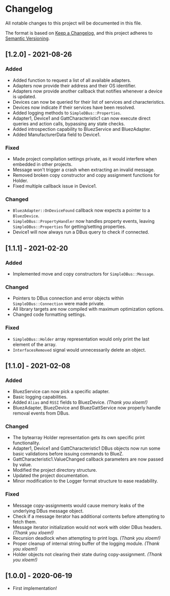 # Changelog
All notable changes to this project will be documented in this file.

The format is based on [Keep a Changelog](https://keepachangelog.com/en/1.0.0/),
and this project adheres to [Semantic Versioning](https://semver.org/spec/v2.0.0.html).

## [1.2.0] - 2021-08-26
### Added
- Added function to request a list of all available adapters.
- Adapters now provide their address and their OS identifier.
- Adapters now provide another callback that notifies whenever a device is updated.
- Devices can now be queried for their list of services and characteristics.
- Devices now indicate if their services have been resolved.
- Added logging methods to `SimpleDBus::Properties`.
- Adapter1, Device1 and GattCharacteristic1 can now execute direct queries and action calls, bypassing any state checks.
- Added introspection capability to BluezService and BluezAdapter.
- Added ManufacturerData field to Device1.

### Fixed
- Made project compilation settings private, as it would interfere when embedded in other projects.
- Message won't trigger a crash when extracting an invalid message.
- Removed broken copy constructor and copy assignment functions for Holder.
- Fixed multiple callback issue in Device1.

### Changed
- `BluezAdapter::OnDeviceFound` callback now expects a pointer to a `BluezDevice`.
- `SimpleDBus::PropertyHandler` now handles property events, leaving `SimpleDBus::Properties` for getting/setting properties.
- Device1 will now always run a DBus query to check if connected.


## [1.1.1] - 2021-02-20
### Added
- Implemented move and copy constructors for `SimpleDBus::Message`.

### Changed
- Pointers to DBus connection and error objects within `SimpleDBus::Connection` were made private.
- All library targets are now compiled with maximum optimization options.
- Changed code formatting settings.

### Fixed
- `SimpleDBus::Holder` array representation would only print the last element of the array.
- `InterfacesRemoved` signal would unnecessarily delete an object.


## [1.1.0] - 2021-02-08
### Added
- BluezService can now pick a specific adapter.
- Basic logging capabilities.
- Added `Alias` and `RSSI` fields to BluezDevice. *(Thank you xloem!)*
- BluezAdapter, BluezDevice and BluezGattService now properly handle removal events from DBus.

### Changed
- The bytearray Holder representation gets its own specific print functionality.
- Adapter1, Device1 and GattCharacteristic1 DBus objects now run some basic validations before issuing commands to BlueZ.
- GattCharacteristic1.ValueChanged callback parameters are now passed by value.
- Modified the project directory structure.
- Updated the project documentation.
- Minor modification to the Logger format structure to ease readability.

### Fixed
- Message copy-assignments would cause memory leaks of the underlying DBus message object.
- Check if a message iterator has additional contents before attempting to fetch them.
- Message iterator initialization would not work with older DBus headers. *(Thank you xloem!)*
- Recursion deadlock when attempting to print logs. *(Thank you xloem!)*
- Proper cleanup of internal string buffer of the logging module. *(Thank you xloem!)*
- Holder objects not clearing their state during copy-assignment. *(Thank you xloem!)*


## [1.0.0] - 2020-06-19
- First implementation!
